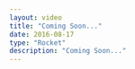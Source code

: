 ```yaml
---
layout: video
title: "Coming Soon..."
date: 2016-08-17
type: "Rocket"
description: "Coming Soon..."
---
```

